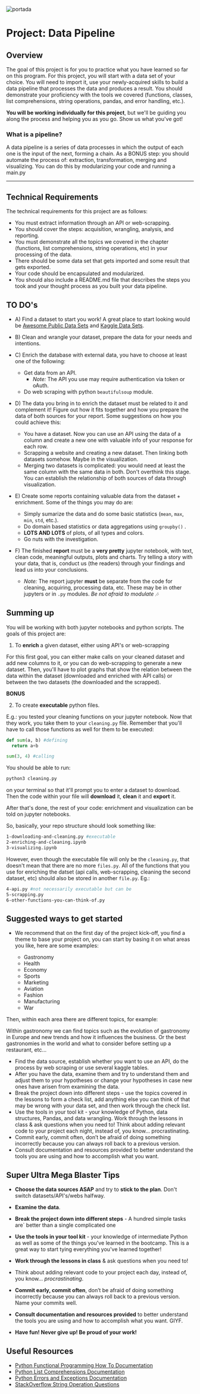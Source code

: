 ![portada](https://github.com/ironhack-datalabs/datamad1020-rev/blob/master/projects/W3-pipelines-project/portadaw3.jpg)

# Project: Data Pipeline

## Overview

The goal of this project is for you to practice what you have learned so far on this program. For this project, you will start with a data set of your choice. You will need to import it, use your newly-acquired skills to build a data pipeline that processes the data and produces a result. You should demonstrate your proficiency with the tools we covered (functions, classes, list comprehensions, string operations, pandas, and error handling, etc.).

**You will be working individually for this project**, but we'll be guiding you along the process and helping you as you go. Show us what you've got!

### What is a pipeline?

A data pipeline is a series of data processes in which the output of each one is the input of the next, forming a chain. As a BONUS step: you should automate the process of: extraction, transformation, merging and visualizing. You can do this by modularizing your code and running a main.py

---

## Technical Requirements

The technical requirements for this project are as follows:

- You must extract information through an API or web-scrapping.
- You should cover the steps: acquisition, wrangling, analysis, and reporting.
- You must demonstrate all the topics we covered in the chapter (functions, list comprehensions, string operations, etc) in your processing of the data.
- There should be some data set that gets imported and some result that gets exported.
- Your code should be encapsulated and modularized.
- You should also include a README.md file that describes the steps you took and your thought process as you built your data pipeline.

## TO DO's

- A) Find a dataset to start you work! A great place to start looking would be [Awesome Public Data Sets](https://github.com/awesomedata/awesome-public-datasets) and [Kaggle Data Sets](https://www.kaggle.com/datasets).
- B) Clean and wrangle your dataset, prepare the data for your needs and intentions.

- C) Enrich the database with external data, you have to choose at least one of the following:
  - Get data from an API.
    - _Note:_ The API you use may require authentication via token or oAuth.
  - Do web scraping with python `beautifulsoup` module.
- D) The data you bring in to enrich the dataset must be related to it and complement it! Figure out how it fits together and how you prepare the data of both sources for your report. Some suggestions on how you could achieve this:
  - You have a dataset. Now you can use an API using the data of a column and create a new one with valuable info of your response for each row.
  - Scrapping a website and creating a new dataset. Then linking both datasets somehow. Maybe in the visualization.
  - Merging two datasets is complicated: you would need at least the same column with the same data in both. Don't overthink this stage. You can establish the relationship of both sources of data through visualization.
- E) Create some reports containing valuable data from the dataset + enrichment. Some of the things you may do are:

  - Simply sumarize the data and do some basic statistics \(`mean`, `max`, `min`, `std`, etc.).
  - Do domain based statistics or data aggregations using `groupby()` .
  - **LOTS AND LOTS** of plots, of all types and colors.
  - Go nuts with the investigation.

- F) The finished **report** must be a **very pretty** jupyter notebook, with text, clean code, meaningful outputs, plots and charts. Try telling a story with your data, that is, conduct us (the readers) through your findings and lead us into your conclusions.
  - _Note:_ The report jupyter **must** be separate from the code for cleaning, acquiring, processing data, etc. These may be in other jupyters or in `.py` modules. _Be not afraid to modulate 🎶_

## Summing up

You will be working with both jupyter notebooks and python scripts. The goals of this project are:

1. To **enrich** a given dataset, either using API's or web-scrapping

For this first goal, you can either make calls on your cleaned dataset and add new columns to it, or you can do web-scrapping to generate a new dataset. Then, you'll have to plot graphs that show the relation between the data within the dataset (downloaded and enriched with API calls) or between the two datasets (the downloaded and the scrapped).

**BONUS**

2. To create **executable** python files.

E.g.: you tested your cleaning functions on your jupyter notebook. Now that they work, you take them to your `cleaning.py` file. Remember that you'll have to call those functions as well for them to be executed:

```python
def sum(a, b) #defining
  return a+b

sum(3, 4) #calling
```

You should be able to run:

```bash
python3 cleaning.py
```

on your terminal so that it'll prompt you to enter a dataset to download. Then the code within your file will **download** it, **clean** it and **export** it.

After that's done, the rest of your code: enrichment and visualization can be told on jupyter notebooks.

So, basically, your repo structure should look something like:

```bash
1-downloading-and-cleaning.py #executable
2-enriching-and-cleaning.ipynb
3-visualizing.ipynb
```

However, even though the executable file will only be the `cleaning.py`, that doesn't mean that there are no more `files.py`. All of the functions that you use for enriching the datset (api calls, web-scrapping, cleaning the second dataset, etc) should also be stored in another `file.py`. Eg.:

```bash
4-api.py #not necessarily executable but can be
5-scrapping.py
6-other-functions-you-can-think-of.py
```

## Suggested ways to get started

- We recommend that on the first day of the project kick-off, you find a theme to base your project on, you can start by basing it on what areas you like, here are some examples:

  - Gastronomy
  - Health
  - Economy
  - Sports
  - Marketing
  - Aviation
  - Fashion
  - Manufacturing
  - War

Then, within each area there are different topics, for example:

Within gastronomy we can find topics such as the evolution of gastronomy in Europe and new trends and how it influences the business. Or the best gastronomies in the world and what to consider before setting up a restaurant, etc…

- Find the data source, establish whether you want to use an API, do the process by web scraping or use several kaggle tables.
- After you have the data, examine them and try to understand them and adjust them to your hypotheses or change your hypotheses in case new ones have arisen from examining the data.
- Break the project down into different steps - use the topics covered in the lessons to form a check list, add anything else you can think of that may be wrong with your data set, and then work through the check list.
- Use the tools in your tool kit - your knowledge of Python, data structures, Pandas, and data wrangling. Work through the lessons in class & ask questions when you need to! Think about adding relevant code to your project each night, instead of, you know... procrastinating.
- Commit early, commit often, don’t be afraid of doing something incorrectly because you can always roll back to a previous version.
- Consult documentation and resources provided to better understand the tools you are using and how to accomplish what you want.

## Super Ultra Mega Blaster Tips

- **Choose the data sources ASAP** and try to **stick to the plan**. Don't switch datasets/API's/webs halfway.

- **Examine the data**.

- **Break the project down into different steps** - A hundred simple tasks are` better than a single complicated one

- **Use the tools in your tool kit** - your knowledge of intermediate Python as well as some of the things you've learned in the bootcamp. This is a great way to start tying everything you've learned together!

- **Work through the lessons in class** & ask questions when you need to!

- Think about adding relevant code to your project each day, instead of, you know... _procrastinating_.

- **Commit early, commit often**, don’t be afraid of doing something incorrectly because you can always roll back to a previous version. Name your commits well.

- **Consult documentation and resources provided** to better understand the tools you are using and how to accomplish what you want. GIYF.

- **Have fun! Never give up! Be proud of your work!**

## Useful Resources

- [Python Functional Programming How To Documentation](https://docs.python.org/3.7/howto/functional.html)
- [Python List Comprehensions Documentation](https://docs.python.org/3/tutorial/datastructures.html#list-comprehensions)
- [Python Errors and Exceptions Documentation](https://docs.python.org/3/tutorial/errors.html)
- [StackOverflow String Operation Questions](https://stackoverflow.com/questions/tagged/string+python)
